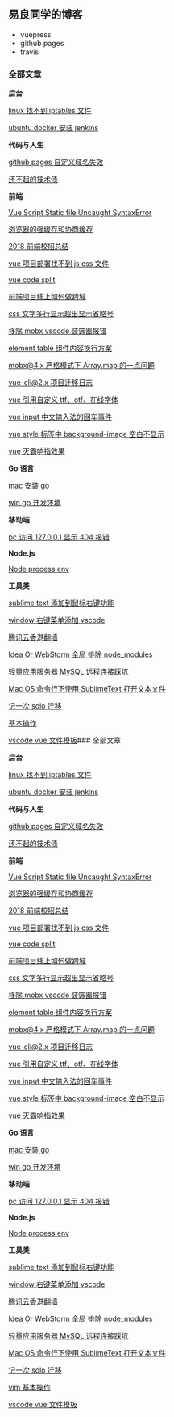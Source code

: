 ## 易良同学的博客

- vuepress
- github pages
- travis

### 全部文章

**后台**

[linux 找不到 iptables 文件](docs/back-end/linux-iptables.md)

[ubuntu docker 安装 jenkins](docs/back-end/ubuntu-docker-jenkins.md)

**代码与人生**

[github pages 自定义域名失效](docs/code-and-life/cname-forget.md)

[还不起的技术债](docs/code-and-life/technical-debt.md)

**前端**

[Vue Script Static file Uncaught SyntaxError](docs/front-end/Vue-Script-Static-file-Uncaught-SyntaxError.md)

[浏览器的强缓存和协商缓存](docs/front-end/browser-cache.md)

[2018 前端校招总结](docs/front-end/campus-recruitment.md)

[vue 项目部署找不到 js css 文件](docs/front-end/can-not-find-js-or-css-files-of-nginx.md)

[vue code split](docs/front-end/code-split.md)

[前端项目线上如何做跨域](docs/front-end/common-use-to-cross-domain-for-fe.md)

[css 文字多行显示超出显示省略号](docs/front-end/css-show-ellipsis-when-multi-line.md)

[移除 mobx vscode 装饰器报错](docs/front-end/decorator-error.md)

[element table 组件内容换行方案](docs/front-end/element-table-content-newline.md)

[mobx@4.x 严格模式下 Array.map 的一点问题](docs/front-end/mobx@4.x-Array.map-in-strict.md)

[vue-cli@2.x 项目迁移日志](docs/front-end/vue-cli@2.x-upgrade.md)

[vue 引用自定义 ttf、otf、在线字体](docs/front-end/vue-import-ttf-font.md)

[vue input 中文输入法的回车事件](docs/front-end/vue-input-enter-event-in-chinese-method.md)

[vue style 标签中 background-image 空白不显示](docs/front-end/vue-style-background-image-blank.md)

[vue 灭霸响指效果](docs/front-end/vue-thanos-snap.md)

**Go 语言**

[mac 安装 go](docs/go/environment-setup-for-mac-develper.md)

[win go 开发环境](docs/go/environment-setup-for-win-develper.md)

**移动端**

[pc 访问 127.0.0.1 显示 404 报错](docs/ios-and-android/127.0.0.1-404.md)

**Node.js**

[Node process.env](docs/node/process-env.md)

**工具类**

[sublime text 添加到鼠标右键功能](docs/tools/add-subline-into-right-hand-menu.md)

[window 右键菜单添加 vscode](docs/tools/add-vscode-into-right-hand-menu.md)

[腾讯云香港翻墙](docs/tools/fanqiang.md)

[Idea Or WebStorm 全局 排除 node_modules](docs/tools/jetbrains-exclude-node_modules.md)

[轻量应用服务器 MySQL 远程连接踩坑](docs/tools/light-cvm.md)

[Mac OS 命令行下使用 SublimeText 打开文本文件](docs/tools/mac-install-sublime.md)

[记一次 solo 迁移](docs/tools/solo-migration.md)

[基本操作](docs/tools/vim.md)

[vscode vue 文件模板](docs/tools/vscode-vue-file-template.md)### 全部文章 
 
**后台** 
 
[linux 找不到 iptables 文件](docs/back-end/linux-iptables.md) 
 
[ubuntu docker 安装 jenkins](docs/back-end/ubuntu-docker-jenkins.md) 
 
**代码与人生** 
 
[github pages 自定义域名失效](docs/code-and-life/cname-forget.md) 
 
[还不起的技术债](docs/code-and-life/technical-debt.md) 
 
**前端** 
 
[Vue Script Static file Uncaught SyntaxError](docs/front-end/Vue-Script-Static-file-Uncaught-SyntaxError.md) 
 
[浏览器的强缓存和协商缓存](docs/front-end/browser-cache.md) 
 
[2018 前端校招总结](docs/front-end/campus-recruitment.md) 
 
[vue 项目部署找不到 js css 文件](docs/front-end/can-not-find-js-or-css-files-of-nginx.md) 
 
[vue code split](docs/front-end/code-split.md) 
 
[前端项目线上如何做跨域](docs/front-end/common-use-to-cross-domain-for-fe.md) 
 
[css 文字多行显示超出显示省略号](docs/front-end/css-show-ellipsis-when-multi-line.md) 
 
[移除 mobx vscode 装饰器报错](docs/front-end/decorator-error.md) 
 
[element table 组件内容换行方案](docs/front-end/element-table-content-newline.md) 
 
[mobx@4.x 严格模式下 Array.map 的一点问题](docs/front-end/mobx@4.x-Array.map-in-strict.md) 
 
[vue-cli@2.x 项目迁移日志](docs/front-end/vue-cli@2.x-upgrade.md) 
 
[vue 引用自定义 ttf、otf、在线字体](docs/front-end/vue-import-ttf-font.md) 
 
[vue input 中文输入法的回车事件](docs/front-end/vue-input-enter-event-in-chinese-method.md) 
 
[vue style 标签中 background-image 空白不显示](docs/front-end/vue-style-background-image-blank.md) 
 
[vue 灭霸响指效果](docs/front-end/vue-thanos-snap.md) 
 
**Go 语言** 
 
[mac 安装 go](docs/go/environment-setup-for-mac-develper.md) 
 
[win go 开发环境](docs/go/environment-setup-for-win-develper.md) 
 
**移动端** 
 
[pc 访问 127.0.0.1 显示 404 报错](docs/ios-and-android/127.0.0.1-404.md) 
 
**Node.js** 
 
[Node process.env](docs/node/process-env.md) 
 
**工具类** 
 
[sublime text 添加到鼠标右键功能](docs/tools/add-subline-into-right-hand-menu.md) 
 
[window 右键菜单添加 vscode](docs/tools/add-vscode-into-right-hand-menu.md) 
 
[腾讯云香港翻墙](docs/tools/fanqiang.md) 
 
[Idea Or WebStorm 全局 排除 node_modules](docs/tools/jetbrains-exclude-node_modules.md) 
 
[轻量应用服务器 MySQL 远程连接踩坑](docs/tools/light-cvm.md) 
 
[Mac OS 命令行下使用 SublimeText 打开文本文件](docs/tools/mac-install-sublime.md) 
 
[记一次 solo 迁移](docs/tools/solo-migration.md) 
 
[vim 基本操作](docs/tools/vim.md) 
 
[vscode vue 文件模板](docs/tools/vscode-vue-file-template.md) 
 
